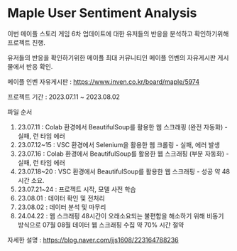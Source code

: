 # Maple User Sentiment Analysis

이번 메이플 스토리 게임 6차 업데이트에 대한 유저들의 반응을 분석하고 확인하기위해 프로젝트 진행.

유저들의 반응을 확인하기위한 메이플 최대 커뮤니티인 메이플 인벤의 자유게시판 게시물에서 반응 확인.

메이플 인벤 자유게시판 : https://www.inven.co.kr/board/maple/5974

프로젝트 기간 : 2023.07.11 ~ 2023.08.02

파일 순서

1. 23.07.11 : Colab 환경에서 BeautifulSoup를 활용한 웹 스크래핑 (완전 자동화) - 실패, 런 타임 에러
2. 23.07.12~15 : VSC 환경에서 Selenium을 활용한 웹 크롤링 - 실패, 에러 발생
3. 23.07.16 : Colab 환경에서 BeautifulSoup를 활용한 웹 스크래핑 (부분 자동화) - 실패, 런 타임 에러
4. 23.07.18~20 : VSC 환경에서 BeautifulSoup를 활용한 웹 스크래핑 - 성공 약 48시간 소요.
5. 23.07.21~24 : 프로젝트 시작, 모델 사전 학습
6. 23.08.01 : 데이터 확인 및 전처리
7. 23.08.02 : 데이터 분석 및 마무리
8. 24.04.22 : 웹 스크래핑 48시간이 오래소요되는 불편함을 해소하기 위해 비동기 방식으로 07월 08월 데이터 웹 스크래핑 수집 약 70% 시간 절약

자세한 설명 : https://blog.naver.com/jjs1608/223164788236
